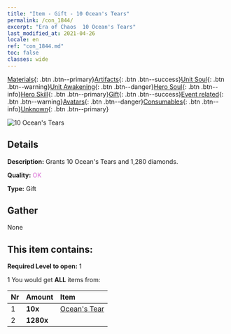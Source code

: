 ```yaml
---
title: "Item - Gift - 10 Ocean's Tears"
permalink: /con_1844/
excerpt: "Era of Chaos  10 Ocean's Tears"
last_modified_at: 2021-04-26
locale: en
ref: "con_1844.md"
toc: false
classes: wide
---
```

 [Materials](/Items/){: .btn .btn--primary}[Artifacts](/Items/Artifacts/){: .btn .btn--success}[Unit Soul](/Items/UnitSoul/){: .btn .btn--warning}[Unit Awakening](/Items/UnitAwakening/){: .btn .btn--danger}[Hero Soul](/Items/HeroSoul/){: .btn .btn--info}[Hero Skill](/Items/HeroSkill/){: .btn .btn--primary}[Gift](/Items/Gift/){: .btn .btn--success}[Event related](/Items/Events/){: .btn .btn--warning}[Avatars](/Items/Avatars/){: .btn .btn--danger}[Consumables](/Items/Consumables/){: .btn .btn--info}[Unknown](/Items/Unknown/){: .btn .btn--primary}

 ![10 Ocean's Tears](/images/t/i_907466.png)

## Details
 **Description:** Grants 10 Ocean's Tears and 1,280 diamonds.

 **Quality:** <span style="color: #DA70D6">OK</span>

 **Type:** Gift

## Gather

  None

## This item contains:

 **Required Level to open:** 1

 1 You would get **ALL** items  from:

  | Nr | Amount |     Item    |
  |:---|:-------|:------------|
  | 1 |  **10x** | [Ocean's Tear](/Items/con_955/) |  | 
  | 2 |  **1280x** | <i class="fas fa-gem"/> |  | 
